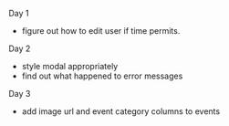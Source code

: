Day 1
* figure out how to edit user if time permits.

Day 2

* style modal appropriately
* find out what happened to error messages

Day 3
* add image url and event category columns to events 

